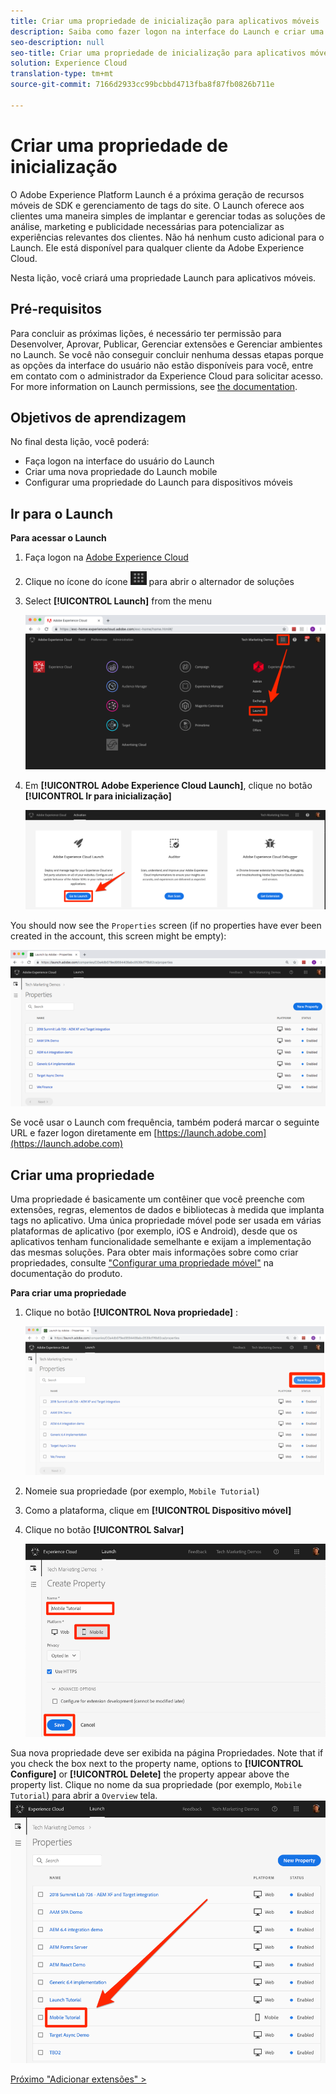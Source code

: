 ```yaml
---
title: Criar uma propriedade de inicialização para aplicativos móveis
description: Saiba como fazer logon na interface do Launch e criar uma propriedade do Mobile Launch. Esta lição é parte do tutorial Implementação da Experience Cloud em aplicativos móveis Android.
seo-description: null
seo-title: Criar uma propriedade de inicialização para aplicativos móveis
solution: Experience Cloud
translation-type: tm+mt
source-git-commit: 7166d2933cc99bcbbd4713fba8f87fb0826b711e

---
```



# Criar uma propriedade de inicialização

O Adobe Experience Platform Launch é a próxima geração de recursos móveis de SDK e gerenciamento de tags do site. O Launch oferece aos clientes uma maneira simples de implantar e gerenciar todas as soluções de análise, marketing e publicidade necessárias para potencializar as experiências relevantes dos clientes. Não há nenhum custo adicional para o Launch. Ele está disponível para qualquer cliente da Adobe Experience Cloud.

Nesta lição, você criará uma propriedade Launch para aplicativos móveis.

## Pré-requisitos

Para concluir as próximas lições, é necessário ter permissão para Desenvolver, Aprovar, Publicar, Gerenciar extensões e Gerenciar ambientes no Launch. Se você não conseguir concluir nenhuma dessas etapas porque as opções da interface do usuário não estão disponíveis para você, entre em contato com o administrador da Experience Cloud para solicitar acesso. For more information on Launch permissions, see [the documentation](https://docs.adobe.com/content/help/en/launch/using/reference/admin/user-permissions.html).

## Objetivos de aprendizagem

No final desta lição, você poderá:

* Faça logon na interface do usuário do Launch
* Criar uma nova propriedade do Launch mobile
* Configurar uma propriedade do Launch para dispositivos móveis

## Ir para o Launch

**Para acessar o Launch**

1. Faça logon na [Adobe Experience Cloud](https://experiencecloud.adobe.com)

1. Clique no ícone do ícone ![Solution Switcher](images/mobile-launch-solutionSwitcher.png) para abrir o alternador de soluções

1. Select **[!UICONTROL Launch]** from the menu

   ![Abra o alternador de soluções usando o ícone e clique em Ativação](images/mobile-launch-solutionSwitcherActivation.png)

1. Em **[!UICONTROL Adobe Experience Cloud Launch]**, clique no botão **[!UICONTROL Ir para inicialização]**

   ![Clique no botão Iniciar](images/mobile-launch-goToLaunch.png)

You should now see the `Properties` screen (if no properties have ever been created in the account, this screen might be empty):

![Tela Propriedades](images/mobile-launch-propertiesScreen.png)

Se você usar o Launch com frequência, também poderá marcar o seguinte URL e fazer logon diretamente em [https://launch.adobe.com](https://launch.adobe.com)

## Criar uma propriedade

Uma propriedade é basicamente um contêiner que você preenche com extensões, regras, elementos de dados e bibliotecas à medida que implanta tags no aplicativo. Uma única propriedade móvel pode ser usada em várias plataformas de aplicativo (por exemplo, iOS e Android), desde que os aplicativos tenham funcionalidade semelhante e exijam a implementação das mesmas soluções.  Para obter mais informações sobre como criar propriedades, consulte ["Configurar uma propriedade móvel"](https://aep-sdks.gitbook.io/docs/getting-started/create-a-mobile-property) na documentação do produto.

**Para criar uma propriedade**

1. Clique no botão **[!UICONTROL Nova propriedade]** :

   ![Clique em Nova propriedade](images/mobile-launch-addNewProperty.png)

1. Nomeie sua propriedade (por exemplo, `Mobile Tutorial`)
1. Como a plataforma, clique em **[!UICONTROL Dispositivo móvel]**
1. Clique no botão **[!UICONTROL Salvar]**

   ![Criar uma nova propriedade](images/mobile-launch-newProperty.png)

Sua nova propriedade deve ser exibida na página Propriedades. Note that if you check the box next to the property name, options to **[!UICONTROL Configure]** or **[!UICONTROL Delete]** the property appear above the property list. Clique no nome da sua propriedade (por exemplo, `Mobile Tutorial`) para abrir a `Overview` tela.
![Clique no nome da propriedade para abri-la](images/mobile-launch-openProperty.png)

[Próximo "Adicionar extensões" &gt;](launch-add-extensions.md)
